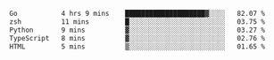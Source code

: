 <!--START_SECTION:waka-->

```txt
Go           4 hrs 9 mins    ████████████████████▓░░░░   82.07 %
zsh          11 mins         █░░░░░░░░░░░░░░░░░░░░░░░░   03.75 %
Python       9 mins          ▓░░░░░░░░░░░░░░░░░░░░░░░░   03.27 %
TypeScript   8 mins          ▓░░░░░░░░░░░░░░░░░░░░░░░░   02.76 %
HTML         5 mins          ▒░░░░░░░░░░░░░░░░░░░░░░░░   01.65 %
```

<!--END_SECTION:waka-->
